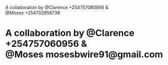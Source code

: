  
<html><body<h1><bg color="blue">A collaboration by @Clarence +254757060956 &<br> @Moses +254702856738<h1>
	<h1><bg color="blue">A collaboration by @Clarence +254757060956 &<br> @Moses mosesbwire91@gmail.com<h1>
</body>
</html>
